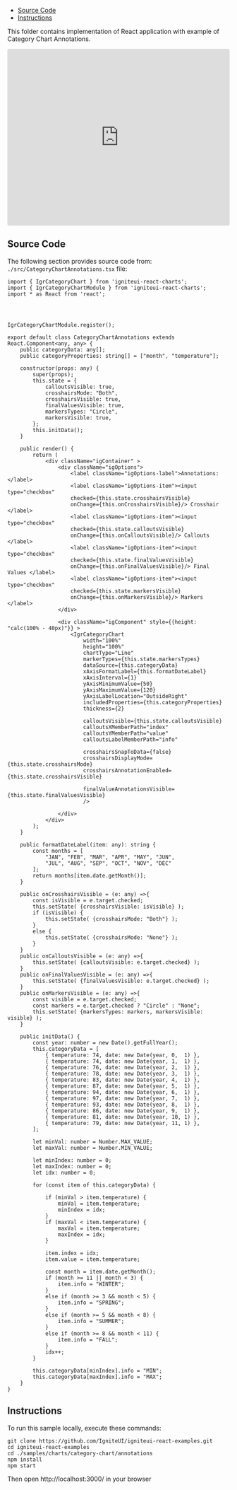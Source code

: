 <!-- NOTE: do not change this file because it will be auto re-generated from template file: -->
<!-- https://github.com/IgniteUI/igniteui-react-examples/tree/master/sample-template-files/ReadMe.md -->

<!-- ## Table of Contents -->
<!-- - [Sample Preview](#Sample-Preview) -->
- [Source Code](#Source-Code)
- [Instructions](#Instructions)

This folder contains implementation of React application with example of Category Chart Annotations.
<!-- in the Category Chart component -->
<!-- [Category Chart](https://infragistics.com/Reactsite/components/category-chart.html) -->

<html lang="en" xmlns="http://www.w3.org/1999/xhtml">
    <body>
        <!-- <a target="_blank" href="https://codesandbox.io/s/github/IgniteUI/igniteui-react-examples/tree/master/samples/charts/category-chart/annotations?fontsize=14&hidenavigation=1&theme=dark&view=preview&file=/src/CategoryChartAnnotations.tsx" rel="noopener noreferrer">
            <img height="40px" style="border-radius: 0.5rem" alt="Edit on CodeSandbox" src="https://static.infragistics.com/xplatform/images/sandbox/edit.png"/>
        </a> -->
        <!-- <a target="_blank"
href="https://codesandbox.io/s/github/IgniteUI/igniteui-react-examples/tree/master/samples/maps/geo-map/binding-csv-points?fontsize=14&hidenavigation=1&theme=dark&view=preview">
            <img alt="Edit Sample" src="https://codesandbox.io/static/img/play-codesandbox.svg"/>
        </a> -->
        <!-- <a target="_blank" style="margin-left: 0.5rem"
href="https://codesandbox.io/embed/github/IgniteUI/igniteui-react-examples/tree/master/samples/charts/category-chart/annotations?fontsize=14&hidenavigation=1&theme=dark&view=preview&file=/src/CategoryChartAnnotations.tsx">
            <img height="40px" style="border-radius: 5px" alt="View on CodeSandbox" src="https://static.infragistics.com/xplatform/images/sandbox/view.png"/>
        </a> -->
        <!-- <a target="_blank"
href="https://codesandbox.io/embed/github/IgniteUI/igniteui-react-examples/tree/master/samples/maps/geo-map/binding-csv-points?fontsize=14&hidenavigation=1&theme=dark&view=preview">
            <img alt="View on CodeSandbox" src="https://static.infragistics.com/xplatform/images/sandbox/view.png"/>
        </a>
https://codesandbox.io/embed/react-treemap-overview-rtb45
https://codesandbox.io/static/img/play-codesandbox.svg
https://codesandbox.io/embed/react-treemap-overview-rtb45?view=browser -->
    </body>
</html>

<!-- ## Sample Preview -->

<iframe
  src="https://codesandbox.io/embed/github/IgniteUI/igniteui-react-examples/tree/master/samples/charts/category-chart/annotations?fontsize=14&hidenavigation=1&theme=dark&view=preview&file=/src/CategoryChartAnnotations.tsx"
  style="width:100%; height:400px; border:0; border-radius: 4px; overflow:hidden;"
  allow="accelerometer; ambient-light-sensor; camera; encrypted-media; geolocation; gyroscope; hid; microphone; midi; payment; usb; vr"
  sandbox="allow-forms allow-modals allow-popups allow-presentation allow-same-origin allow-scripts"
></iframe>

## Source Code

The following section provides source code from:
`./src/CategoryChartAnnotations.tsx` file:

```tsx
import { IgrCategoryChart } from 'igniteui-react-charts';
import { IgrCategoryChartModule } from 'igniteui-react-charts';
import * as React from 'react';




IgrCategoryChartModule.register();

export default class CategoryChartAnnotations extends React.Component<any, any> {
    public categoryData: any[];
    public categoryProperties: string[] = ["month", "temperature"];

    constructor(props: any) {
        super(props);
        this.state = {
            calloutsVisible: true,
            crosshairsMode: "Both",
            crosshairsVisible: true,
            finalValuesVisible: true,
            markersTypes: "Circle",
            markersVisible: true,
        };
        this.initData();
    }

    public render() {
        return (
            <div className="igContainer" >
                <div className="igOptions">
                    <label className="igOptions-label">Annotations: </label>
                    <label className="igOptions-item"><input type="checkbox"
                    checked={this.state.crosshairsVisible}
                    onChange={this.onCrosshairsVisible}/> Crosshair </label>
                    <label className="igOptions-item"><input type="checkbox"
                    checked={this.state.calloutsVisible}
                    onChange={this.onCalloutsVisible}/> Callouts </label>
                    <label className="igOptions-item"><input type="checkbox"
                    checked={this.state.finalValuesVisible}
                    onChange={this.onFinalValuesVisible}/> Final Values </label>
                    <label className="igOptions-item"><input type="checkbox"
                    checked={this.state.markersVisible}
                    onChange={this.onMarkersVisible}/> Markers </label>
                </div>

                <div className="igComponent" style={{height: "calc(100% - 40px)"}} >
                    <IgrCategoryChart
                        width="100%"
                        height="100%"
                        chartType="Line"
                        markerTypes={this.state.markersTypes}
                        dataSource={this.categoryData}
                        xAxisFormatLabel={this.formatDateLabel}
                        xAxisInterval={1}
                        yAxisMinimumValue={50}
                        yAxisMaximumValue={120}
                        yAxisLabelLocation="OutsideRight"
                        includedProperties={this.categoryProperties}
                        thickness={2}

                        calloutsVisible={this.state.calloutsVisible}
                        calloutsXMemberPath="index"
                        calloutsYMemberPath="value"
                        calloutsLabelMemberPath="info"

                        crosshairsSnapToData={false}
                        crosshairsDisplayMode={this.state.crosshairsMode}
                        crosshairsAnnotationEnabled={this.state.crosshairsVisible}

                        finalValueAnnotationsVisible={this.state.finalValuesVisible}
                        />

                </div>
            </div>
        );
    }

    public formatDateLabel(item: any): string {
        const months = [
            "JAN", "FEB", "MAR", "APR", "MAY", "JUN",
            "JUL", "AUG", "SEP", "OCT", "NOV", "DEC"
        ];
        return months[item.date.getMonth()];
    }

    public onCrosshairsVisible = (e: any) =>{
        const isVisible = e.target.checked;
        this.setState( {crosshairsVisible: isVisible} );
        if (isVisible) {
            this.setState( {crosshairsMode: "Both"} );
        }
        else {
            this.setState( {crosshairsMode: "None"} );
        }
    }
    public onCalloutsVisible = (e: any) =>{
        this.setState( {calloutsVisible: e.target.checked} );
    }
    public onFinalValuesVisible = (e: any) =>{
        this.setState( {finalValuesVisible: e.target.checked} );
    }
    public onMarkersVisible = (e: any) =>{
        const visible = e.target.checked;
        const markers = e.target.checked ? "Circle" : "None";
        this.setState( {markersTypes: markers, markersVisible: visible} );
    }

    public initData() {
        const year: number = new Date().getFullYear();
        this.categoryData = [
            { temperature: 74, date: new Date(year, 0,  1) },
            { temperature: 74, date: new Date(year, 1,  1) },
            { temperature: 76, date: new Date(year, 2,  1) },
            { temperature: 78, date: new Date(year, 3,  1) },
            { temperature: 83, date: new Date(year, 4,  1) },
            { temperature: 87, date: new Date(year, 5,  1) },
            { temperature: 94, date: new Date(year, 6,  1) },
            { temperature: 97, date: new Date(year, 7,  1) },
            { temperature: 93, date: new Date(year, 8,  1) },
            { temperature: 86, date: new Date(year, 9,  1) },
            { temperature: 81, date: new Date(year, 10, 1) },
            { temperature: 79, date: new Date(year, 11, 1) },
        ];

        let minVal: number = Number.MAX_VALUE;
        let maxVal: number = Number.MIN_VALUE;

        let minIndex: number = 0;
        let maxIndex: number = 0;
        let idx: number = 0;

        for (const item of this.categoryData) {

            if (minVal > item.temperature) {
                minVal = item.temperature;
                minIndex = idx;
            }
            if (maxVal < item.temperature) {
                maxVal = item.temperature;
                maxIndex = idx;
            }

            item.index = idx;
            item.value = item.temperature;

            const month = item.date.getMonth();
            if (month >= 11 || month < 3) {
                item.info = "WINTER";
            }
            else if (month >= 3 && month < 5) {
                item.info = "SPRING";
            }
            else if (month >= 5 && month < 8) {
                item.info = "SUMMER";
            }
            else if (month >= 8 && month < 11) {
                item.info = "FALL";
            }
            idx++;
        }

        this.categoryData[minIndex].info = "MIN";
        this.categoryData[maxIndex].info = "MAX";
    }
}

```

## Instructions
To run this sample locally, execute these commands:

```
git clone https://github.com/IgniteUI/igniteui-react-examples.git
cd igniteui-react-examples
cd ./samples/charts/category-chart/annotations
npm install
npm start

```

Then open http://localhost:3000/ in your browser

